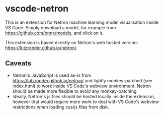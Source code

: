 # vscode-netron

This is an extension for Netron machine learning model visualisation inside VS Code. Simply download a model, for example from https://github.com/onnx/models, and click on it.

This extension is based directly on Netron's web hosted version: https://lutzroeder.github.io/netron/.

## Caveats

- Netron's JavaScript is used as-is from https://lutzroeder.github.io/netron/ and lightly monkey-patched (see index.html) to work inside VS Code's webview environment. Netron should be made more flexible to avoid any monkey-patching.
- Ideally, Netron's js files should be hosted locally inside the extension, however that would require more work to deal with VS Code's webview restrictions when loading css/js files from disk.
